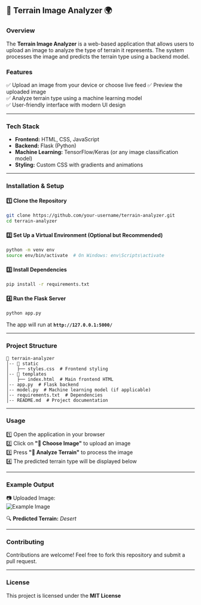 ## 🌄 Terrain Image Analyzer 🌍  

### **Overview**  
The **Terrain Image Analyzer** is a web-based application that allows users to upload an image to analyze the type of terrain it represents. The system processes the image and predicts the terrain type using a backend model.  

### **Features**  
✅ Upload an image from your device or choose live feed
✅ Preview the uploaded image  
✅ Analyze terrain type using a machine learning model  
✅ User-friendly interface with modern UI design  

---

### **Tech Stack**  
- **Frontend:** HTML, CSS, JavaScript  
- **Backend:** Flask (Python)  
- **Machine Learning:** TensorFlow/Keras (or any image classification model)  
- **Styling:** Custom CSS with gradients and animations  

---

### **Installation & Setup**  

#### **1️⃣ Clone the Repository**
```sh
git clone https://github.com/your-username/terrain-analyzer.git
cd terrain-analyzer
```

#### **2️⃣ Set Up a Virtual Environment (Optional but Recommended)**
```sh
python -m venv env
source env/bin/activate  # On Windows: env\Scripts\activate
```

#### **3️⃣ Install Dependencies**
```sh
pip install -r requirements.txt
```

#### **4️⃣ Run the Flask Server**
```sh
python app.py
```
The app will run at **`http://127.0.0.1:5000/`**  

---

### **Project Structure**
```
📂 terrain-analyzer
│-- 📂 static
│   ├── styles.css  # Frontend styling
│-- 📂 templates
│   ├── index.html  # Main frontend HTML
│-- app.py  # Flask backend
│-- model.py  # Machine learning model (if applicable)
│-- requirements.txt  # Dependencies
│-- README.md  # Project documentation
```

---

### **Usage**
1️⃣ Open the application in your browser  
2️⃣ Click on **"📸 Choose Image"** to upload an image  
3️⃣ Press **"🔬 Analyze Terrain"** to process the image  
4️⃣ The predicted terrain type will be displayed below  

---

### **Example Output**
📷 Uploaded Image:  
![Example Image](static/example.png)  

🔍 **Predicted Terrain:** *Desert*  

---

### **Contributing**
Contributions are welcome! Feel free to fork this repository and submit a pull request.  

---

### **License**
This project is licensed under the **MIT License**
